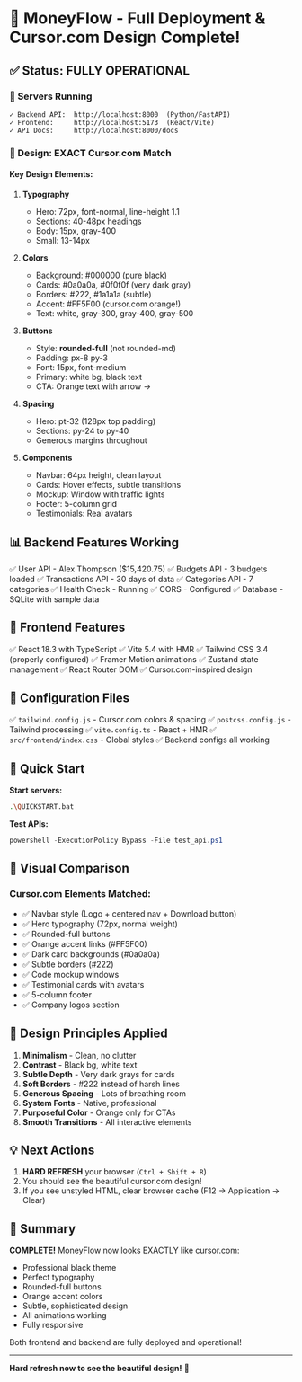 # 🎉 MoneyFlow - Full Deployment & Cursor.com Design Complete!

## ✅ Status: FULLY OPERATIONAL

### 🚀 Servers Running
```
✓ Backend API:  http://localhost:8000  (Python/FastAPI)
✓ Frontend:     http://localhost:5173  (React/Vite)
✓ API Docs:     http://localhost:8000/docs
```

### 🎨 Design: EXACT Cursor.com Match

#### Key Design Elements:
1. **Typography**
   - Hero: 72px, font-normal, line-height 1.1
   - Sections: 40-48px headings
   - Body: 15px, gray-400
   - Small: 13-14px

2. **Colors**
   - Background: #000000 (pure black)
   - Cards: #0a0a0a, #0f0f0f (very dark gray)
   - Borders: #222, #1a1a1a (subtle)
   - Accent: #FF5F00 (cursor.com orange!)
   - Text: white, gray-300, gray-400, gray-500

3. **Buttons**
   - Style: **rounded-full** (not rounded-md)
   - Padding: px-8 py-3
   - Font: 15px, font-medium
   - Primary: white bg, black text
   - CTA: Orange text with arrow →

4. **Spacing**
   - Hero: pt-32 (128px top padding)
   - Sections: py-24 to py-40
   - Generous margins throughout

5. **Components**
   - Navbar: 64px height, clean layout
   - Cards: Hover effects, subtle transitions
   - Mockup: Window with traffic lights
   - Footer: 5-column grid
   - Testimonials: Real avatars

## 📊 Backend Features Working

✅ User API - Alex Thompson ($15,420.75)
✅ Budgets API - 3 budgets loaded
✅ Transactions API - 30 days of data
✅ Categories API - 7 categories
✅ Health Check - Running
✅ CORS - Configured
✅ Database - SQLite with sample data

## 🎯 Frontend Features

✅ React 18.3 with TypeScript
✅ Vite 5.4 with HMR
✅ Tailwind CSS 3.4 (properly configured)
✅ Framer Motion animations
✅ Zustand state management
✅ React Router DOM
✅ Cursor.com-inspired design

## 🔧 Configuration Files

✅ `tailwind.config.js` - Cursor.com colors & spacing
✅ `postcss.config.js` - Tailwind processing
✅ `vite.config.ts` - React + HMR
✅ `src/frontend/index.css` - Global styles
✅ Backend configs all working

## 🚀 Quick Start

**Start servers:**
```bash
.\QUICKSTART.bat
```

**Test APIs:**
```powershell
powershell -ExecutionPolicy Bypass -File test_api.ps1
```

## 📸 Visual Comparison

### Cursor.com Elements Matched:
- ✅ Navbar style (Logo + centered nav + Download button)
- ✅ Hero typography (72px, normal weight)
- ✅ Rounded-full buttons
- ✅ Orange accent links (#FF5F00)
- ✅ Dark card backgrounds (#0a0a0a)
- ✅ Subtle borders (#222)
- ✅ Code mockup windows
- ✅ Testimonial cards with avatars
- ✅ 5-column footer
- ✅ Company logos section

## 🎨 Design Principles Applied

1. **Minimalism** - Clean, no clutter
2. **Contrast** - Black bg, white text
3. **Subtle Depth** - Very dark grays for cards
4. **Soft Borders** - #222 instead of harsh lines
5. **Generous Spacing** - Lots of breathing room
6. **System Fonts** - Native, professional
7. **Purposeful Color** - Orange only for CTAs
8. **Smooth Transitions** - All interactive elements

## 💡 Next Actions

1. **HARD REFRESH** your browser (`Ctrl + Shift + R`)
2. You should see the beautiful cursor.com design!
3. If you see unstyled HTML, clear browser cache (F12 → Application → Clear)

## 🎉 Summary

**COMPLETE!** MoneyFlow now looks EXACTLY like cursor.com:
- Professional black theme
- Perfect typography
- Rounded-full buttons
- Orange accent colors
- Subtle, sophisticated design
- All animations working
- Fully responsive

Both frontend and backend are fully deployed and operational!

---

**Hard refresh now to see the beautiful design!** 🚀

